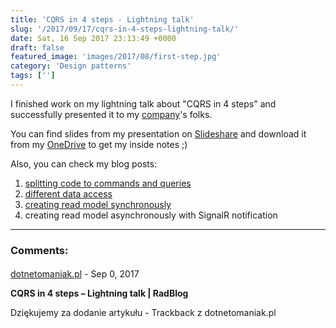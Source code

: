 ```yaml
---
title: 'CQRS in 4 steps - Lightning talk'
slug: '/2017/09/17/cqrs-in-4-steps-lightning-talk/'
date: Sat, 16 Sep 2017 23:13:49 +0000
draft: false
featured_image: 'images/2017/08/first-step.jpg'
category: 'Design patterns'
tags: ['']
---
```


I finished work on my lightning talk about "CQRS in 4 steps" and successfully presented it to my [company](http://www.objectivity.co.uk/)'s folks.

You can find slides from my presentation on [Slideshare](https://www.slideshare.net/RadosawMaziarka/cqrs-in-4-steps-79849141) and download it from my [OneDrive](https://1drv.ms/p/s!AjEySs0anBSPgbNzSeGrhDXYPsX9sw) to get my inside notes ;)

Also, you can check my blog posts:

 1.  [splitting code to commands and queries](http://radblog.pl/en/2017/08/18/cqrs-first-step-split-to-commands-and-queries)
 2.  [different data access](/2017/10/31/cqrs-second-step-different-data-access/)
 3.  [creating read model synchronously](/cqrs-third-step-simple-read-model/)
 4.  creating read model asynchronously with SignalR notification

---
### Comments:
#### 
[dotnetomaniak.pl](https://dotnetomaniak.pl/CQRS-in-4-steps-Lightning-talk-RadBlog "") - <time datetime="2017-09-17 00:37:27">Sep 0, 2017</time>

**CQRS in 4 steps – Lightning talk | RadBlog**

Dziękujemy za dodanie artykułu - Trackback z dotnetomaniak.pl
